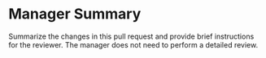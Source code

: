 # Manager Summary

Summarize the changes in this pull request and provide brief instructions for the reviewer. The manager does not need to perform a detailed review.
